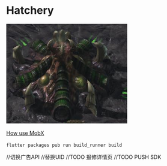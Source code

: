 # Hatchery

![image](./imgs/Hatchery.png)

[How use MobX](https://mobx.pub/getting-started)

`flutter packages pub run build_runner build`

//切换广告API
//替换UID
//TODO 报修详情页
//TODO PUSH SDK